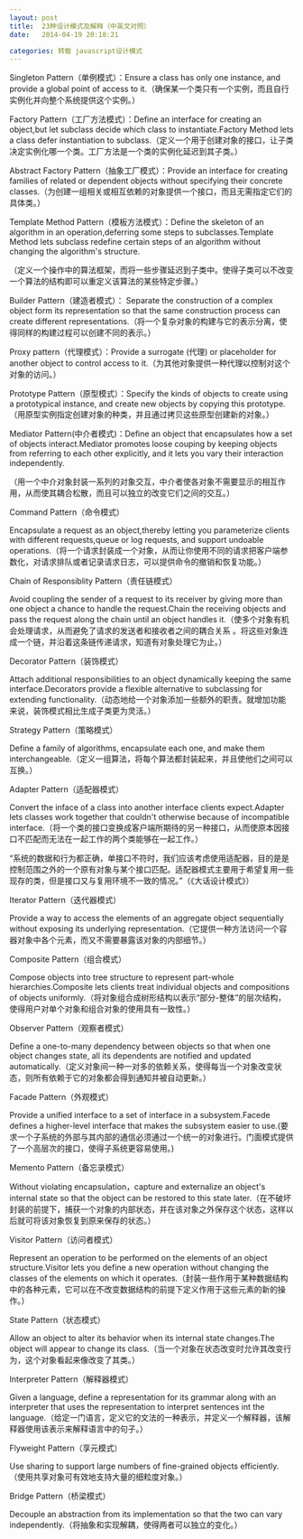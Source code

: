 ```yaml
---
layout: post
title:  23种设计模式及解释（中英文对照）
date:   2014-04-19 20:18:21

categories: 转载 javascript设计模式
---
```



Singleton Pattern（单例模式）：Ensure a class has only one instance, and provide a global point of access to it.（确保某一个类只有一个实例，而且自行实例化并向整个系统提供这个实例。）

Factory Pattern（工厂方法模式）：Define an interface for creating an object,but let subclass decide which class to instantiate.Factory Method lets a class defer instantiation to subclass.（定义一个用于创建对象的接口，让子类决定实例化哪一个类。工厂方法是一个类的实例化延迟到其子类。）

Abstract Factory Pattern（抽象工厂模式）：Provide an interface for creating families of related or dependent objects without specifying their concrete classes.（为创建一组相关或相互依赖的对象提供一个接口，而且无需指定它们的具体类。）

Template Method Pattern（模板方法模式）：Define the skeleton of an algorithm in an operation,deferring some steps to subclasses.Template Method lets subclass redefine certain steps of an algorithm without changing the algorithm's structure. 

（定义一个操作中的算法框架，而将一些步骤延迟到子类中。使得子类可以不改变一个算法的结构即可以重定义该算法的某些特定步骤。）

Builder Pattern（建造者模式）： Separate the construction of a complex object form its representation so that the same construction process can create different representations.（将一个复杂对象的构建与它的表示分离，使得同样的构建过程可以创建不同的表示。）

Proxy pattern（代理模式）：Provide a surrogate (代理) or placeholder for another object to control access to it.（为其他对象提供一种代理以控制对这个对象的访问。）

Prototype Pattern（原型模式）：Specify the kinds of objects to create using a prototypical instance, and create new objects by copying this prototype.（用原型实例指定创建对象的种类，并且通过拷贝这些原型创建新的对象。）

Mediator Pattern(中介者模式)：Define an object that encapsulates how a set of objects interact.Mediator promotes loose couping by keeping objects from referring to each other explicitly, and it lets you vary their interaction independently.

（用一个中介对象封装一系列的对象交互，中介者使各对象不需要显示的相互作用，从而使其耦合松散，而且可以独立的改变它们之间的交互。）

Command Pattern（命令模式）

Encapsulate a request as an object,thereby letting you parameterize clients with different requests,queue or log requests, and support undoable operations.（将一个请求封装成一个对象，从而让你使用不同的请求把客户端参数化，对请求排队或者记录请求日志，可以提供命令的撤销和恢复功能。）

Chain of Responsiblity Pattern（责任链模式）

Avoid coupling the sender of a request to its receiver by giving more than one object a chance to handle the request.Chain the receiving objects and pass the request along the chain until an object handles it.（使多个对象有机会处理请求，从而避免了请求的发送者和接收者之间的耦合关系 。将这些对象连成一个链，并沿着这条链传递请求，知道有对象处理它为止。）

Decorator Pattern（装饰模式）

Attach additional responsibilities to an object dynamically keeping the same interface.Decorators provide a flexible alternative to subclassing for extending functionality.（动态地给一个对象添加一些额外的职责。就增加功能来说，装饰模式相比生成子类更为灵活。）

Strategy Pattern（策略模式）

Define a family of algorithms, encapsulate each one, and make them interchangeable.（定义一组算法，将每个算法都封装起来，并且使他们之间可以互换。）

Adapter Pattern（适配器模式）

Convert the inface of a class into another interface clients expect.Adapter lets classes work together that couldn't otherwise because of incompatible interface.（将一个类的接口变换成客户端所期待的另一种接口，从而使原本因接口不匹配而无法在一起工作的两个类能够在一起工作。）

“系统的数据和行为都正确，单接口不符时，我们应该考虑使用适配器，目的是是控制范围之外的一个原有对象与某个接口匹配。适配器模式主要用于希望复用一些现存的类，但是接口又与复用环境不一致的情况。”（《大话设计模式》）

Iterator Pattern（迭代器模式）

Provide a way to access the elements of an aggregate object sequentially without exposing its underlying representation.（它提供一种方法访问一个容器对象中各个元素，而又不需要暴露该对象的内部细节。）

Composite Pattern（组合模式）

Compose objects into tree structure to represent part-whole hierarchies.Composite lets clients treat individual objects and compositions of objects uniformly.（将对象组合成树形结构以表示“部分-整体”的层次结构，使得用户对单个对象和组合对象的使用具有一致性。）

Observer Pattern（观察者模式）

Define a one-to-many dependency between objects so that when one object changes state, all its dependents are notified and updated automatically.（定义对象间一种一对多的依赖关系，使得每当一个对象改变状态，则所有依赖于它的对象都会得到通知并被自动更新。）

 

Facade Pattern（外观模式）

Provide a unified interface to a set of interface in a subsystem.Facede defines a higher-level interface that makes the subsystem easier to use.(要求一个子系统的外部与其内部的通信必须通过一个统一的对象进行。门面模式提供了一个高层次的接口，使得子系统更容易使用。)

Memento Pattern（备忘录模式）

Without violating encapsulation，capture and externalize an object's internal state so that the object can be restored to this state later.（在不破坏封装的前提下，捕获一个对象的内部状态，并在该对象之外保存这个状态，这样以后就可将该对象恢复到原来保存的状态。）

Visitor Pattern（访问者模式）

Represent an operation to be performed on the elements of an object structure.Visitor lets you define a new operation without changing the classes of the elements on which it operates.（封装一些作用于某种数据结构中的各种元素，它可以在不改变数据结构的前提下定义作用于这些元素的新的操作。）

State Pattern（状态模式）

Allow an object to alter its behavior when its internal state changes.The object will appear to change its class.（当一个对象在状态改变时允许其改变行为，这个对象看起来像改变了其类。）

Interpreter Pattern（解释器模式）

Given a language, define a representation for its grammar along with an interpreter that uses the representation to interpret sentences int the language.（给定一门语言，定义它的文法的一种表示，并定义一个解释器，该解释器使用该表示来解释语言中的句子。）

Flyweight Pattern（享元模式）

Use sharing to support large numbers of fine-grained objects efficiently.（使用共享对象可有效地支持大量的细粒度对象。） 

Bridge Pattern（桥梁模式）

Decouple an abstraction from its implementation so that the two can vary independently.（将抽象和实现解耦，使得两者可以独立的变化。）



